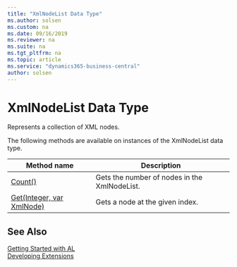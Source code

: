 ```yaml
---
title: "XmlNodeList Data Type"
ms.author: solsen
ms.custom: na
ms.date: 09/16/2019
ms.reviewer: na
ms.suite: na
ms.tgt_pltfrm: na
ms.topic: article
ms.service: "dynamics365-business-central"
author: solsen
---
```

[//]: # (START>DO_NOT_EDIT)
[//]: # (IMPORTANT:Do not edit any of the content between here and the END>DO_NOT_EDIT.)
[//]: # (Any modifications should be made in the .xml files in the ModernDev repo.)
# XmlNodeList Data Type
Represents a collection of XML nodes.



The following methods are available on instances of the XmlNodeList data type.

|Method name|Description|
|-----------|-----------|
|[Count()](xmlnodelist-count-method.md)|Gets the number of nodes in the XmlNodeList.|
|[Get(Integer, var XmlNode)](xmlnodelist-get-method.md)|Gets a node at the given index.|

[//]: # (IMPORTANT: END>DO_NOT_EDIT)
## See Also
[Getting Started with AL](../../devenv-get-started.md)  
[Developing Extensions](../../devenv-dev-overview.md)  